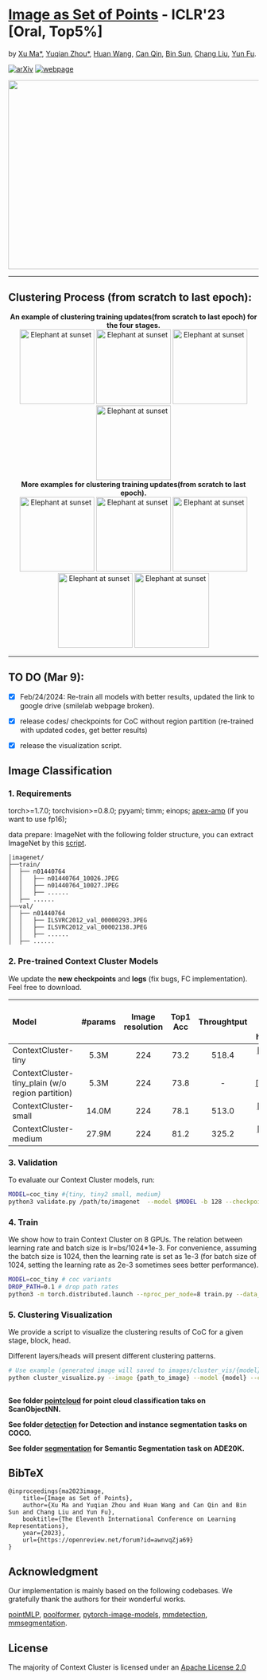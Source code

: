 # [Image as Set of Points](https://openreview.net/forum?id=awnvqZja69) - ICLR'23 [Oral, Top5%]

by [Xu Ma*](https://ma-xu.github.io/), [Yuqian Zhou*](https://yzhouas.github.io/), 
[Huan Wang](http://huanwang.tech/), [Can Qin](https://canqin.tech/), [Bin Sun](https://www.linkedin.com/in/bin-sun-2993b4142/), 
[Chang Liu](https://sites.google.com/view/cliu5/home/), [Yun Fu](http://www1.ece.neu.edu/~yunfu/). 

[![arXiv](https://img.shields.io/badge/📃-arXiv-ff69b4)](https://arxiv.org/abs/2303.01494) 
[![webpage](https://img.shields.io/badge/🖥-Website-9cf)](https://ma-xu.github.io/Context-Cluster/)
<!--
[![Open All Collab](https://colab.research.google.com/assets/colab-badge.svg)](https://colab.research.google.com/drive/1s108WmqSVH9MILOjSAu29QyAEjExOWAP?usp=sharing), 
[![Huggingface space](https://img.shields.io/badge/🤗-Huggingface%20space-brightgreen.svg)](https://huggingface.co/spaces/CVPR/LIVE)
-->

<div align="center">
  <img src="uploads/img1.png" width="550px" height="380px">
</div>

-----
## Clustering Process (from scratch to last epoch):
<div align="center">
    <b>An example of clustering training updates(from scratch to last epoch) for the four stages.</b>
    <br>
    <img src="./images/gifcompressor/A_Stage0_Block0_Head1-min.gif" width="150px" height="150px" alt="Elephant at sunset">
    <img src="./images/gifcompressor/A_Stage1_Block3_Head2-min.gif" width="150px" height="150px" alt="Elephant at sunset">
    <img src="./images/gifcompressor/A_Stage2_Block3_Head1-min.gif" width="150px" height="150px" alt="Elephant at sunset">
    <img src="./images/gifcompressor/A_Stage3_Block1_Head4-min.gif" width="150px" height="150px" alt="Elephant at sunset">
    <br>
    
</div>

<div align="center">
    <b>More examples for clustering training updates(from scratch to last epoch).</b>
    <br>
    <img src="./images/gifcompressor/3_Stage0_Block0_Head1-min.gif" width="150px" height="150px" alt="Elephant at sunset">
    <img src="./images/gifcompressor/F_Stage0_Block0_Head1-min.gif" width="150px" height="150px" alt="Elephant at sunset">
    <img src="./images/gifcompressor/C_Stage0_Block1_Head3-min.gif" width="150px" height="150px" alt="Elephant at sunset">
    <img src="./images/gifcompressor/B_Stage0_Block0_Head1-min.gif" width="150px" height="150px" alt="Elephant at sunset">
    <img src="./images/gifcompressor/G_Stage0_Block0_Head1-min.gif" width="150px" height="150px" alt="Elephant at sunset">
</div>


-----

<!--<div align="center">
  <img src="uploads/rebuttal_examples.png" width="650px" height="650px">
</div>-->


## TO DO (Mar 9):

- [x] Feb/24/2024: Re-train all models with better results, updated the link to google drive (smilelab webpage broken).
- [x] release codes/ checkpoints for CoC without region partition (re-trained with updated codes, get better results)
- [x] release the visualization script.


## Image Classification
### 1. Requirements

torch>=1.7.0; torchvision>=0.8.0; pyyaml; timm; einops; [apex-amp](https://github.com/NVIDIA/apex) (if you want to use fp16);

data prepare: ImageNet with the following folder structure, you can extract ImageNet by this [script](https://gist.github.com/BIGBALLON/8a71d225eff18d88e469e6ea9b39cef4).

```
│imagenet/
├──train/
│  ├── n01440764
│  │   ├── n01440764_10026.JPEG
│  │   ├── n01440764_10027.JPEG
│  │   ├── ......
│  ├── ......
├──val/
│  ├── n01440764
│  │   ├── ILSVRC2012_val_00000293.JPEG
│  │   ├── ILSVRC2012_val_00002138.JPEG
│  │   ├── ......
│  ├── ......
```



### 2. Pre-trained Context Cluster Models
We update the **new checkpoints** and **logs** (fix bugs, FC implementation). Feel free to download.

| Model    |  #params | Image resolution | Top1 Acc| Throughtput | Download (updated link with higher acc.) | 
| :---     |   :---:    |  :---: |  :---:  |  :---:  |:---:  |
| ContextCluster-tiny  |    5.3M     |   224 |  73.2  |518.4| [[checkpoint & logs]](https://drive.google.com/drive/folders/155Lfofxr7vpdcUxL8ZvzlrNX4cUlhn3J?usp=sharing) |
| ContextCluster-tiny_plain (w/o region partition) |   5.3M     |   224 |  73.8 | -| [[checkpoint]](https://drive.google.com/drive/folders/1HSZlO_XMkw6mM90Cqo3tVFxEUX8PvWCg?usp=sharing) |
| ContextCluster-small  |   14.0M     |   224 |  78.1  |513.0| [[checkpoint & logs]](https://drive.google.com/drive/folders/19zbCOS33We7HOjL575Di5wyuLbnDebdE?usp=sharing) |
| ContextCluster-medium |   27.9M     |   224 |  81.2  |325.2| [[checkpoint & logs]](https://drive.google.com/drive/folders/1H3Fs3SVE0LFHuP6iP9nTg2_ZMrkfk9S8?usp=sharing) |



### 3. Validation

To evaluate our Context Cluster models, run:

```bash
MODEL=coc_tiny #{tiny, tiny2 small, medium}
python3 validate.py /path/to/imagenet  --model $MODEL -b 128 --checkpoint {/path/to/checkpoint} 
```



### 4. Train
We show how to train Context Cluster on 8 GPUs. The relation between learning rate and batch size is lr=bs/1024*1e-3.
For convenience, assuming the batch size is 1024, then the learning rate is set as 1e-3 (for batch size of 1024, setting the learning rate as 2e-3 sometimes sees better performance). 


```bash
MODEL=coc_tiny # coc variants
DROP_PATH=0.1 # drop path rates
python3 -m torch.distributed.launch --nproc_per_node=8 train.py --data_dir /dev/shm/imagenet --model $MODEL -b 128 --lr 1e-3 --drop-path $DROP_PATH --amp
```


### 5. Clustering Visualization
We provide a script to visualize the clustering results of CoC for a given stage, block, head.

Different layers/heads will present different clustering patterns.


```bash
# Use example (generated image will saved to images/cluster_vis/{model}):
python cluster_visualize.py --image {path_to_image} --model {model} --checkpoint {path_to_checkpoint} --stage {stage} --block {block} --head {head}
 
```


**See folder [pointcloud](pointcloud/) for point cloud classification taks on ScanObjectNN.**

**See folder [detection](detection/) for Detection and instance segmentation tasks on COCO.**

**See folder [segmentation](segmentation/) for Semantic Segmentation task on ADE20K.**


## BibTeX

    @inproceedings{ma2023image,
        title={Image as Set of Points},
        author={Xu Ma and Yuqian Zhou and Huan Wang and Can Qin and Bin Sun and Chang Liu and Yun Fu},
        booktitle={The Eleventh International Conference on Learning Representations},
        year={2023},
        url={https://openreview.net/forum?id=awnvqZja69}
    }
    

## Acknowledgment
Our implementation is mainly based on the following codebases. We gratefully thank the authors for their wonderful works.

[pointMLP](https://github.com/ma-xu/pointMLP-pytorch), [poolformer](https://github.com/sail-sg/poolformer), [pytorch-image-models](https://github.com/rwightman/pytorch-image-models), [mmdetection](https://github.com/open-mmlab/mmdetection), [mmsegmentation](https://github.com/open-mmlab/mmsegmentation).

## License
The majority of Context Cluster is licensed under an [Apache License 2.0](https://github.com/ma-xu/Context-Cluster/blob/main/LICENSE)
